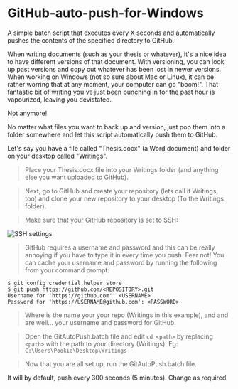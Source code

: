 # GitHub-auto-push-for-Windows
A simple batch script that executes every X seconds and automatically pushes the contents of the specified directory to GitHub.

When writing documents (such as your thesis or whatever), it's a nice idea to have different versions of that document. With versioning, you can look up past versions and copy out whatever has been lost in newer versions. 
When working on Windows (not so sure about Mac or Linux), it can be rather worring that at any moment, your computer can go "boom!". 
That fantastic bit of writing you've just been punching in for the past hour is vapourized, leaving you devistated.

Not anymore!

No matter what files you want to back up and version, just pop them into a folder somewhere and let this script automatically push them to GitHub.

Let's say you have a file called "Thesis.docx" (a Word document) and folder on your desktop called "Writings".

> Place your Thesis.docx file into your Writings folder (and anything else you want uploaded to GitHub).

> Next, go to GitHub and create your repository (lets call it Writings, too) and clone your new repository to your desktop (To the Writings folder).

> Make sure that your GitHub repository is set to SSH:

![SSH settings](http://s32.postimg.org/7z323cklh/ssh_pic.png)

> GitHub requires a username and password and this can be really annoying if you have to type it in every time you push.
> Fear not! You can cache your username and password by running the following from your command prompt:

```
$ git config credential.helper store
$ git push https://github.com/<REPOSITORY>.git
Username for 'https://github.com': <USERNAME>
Password for 'https://USERNAME@github.com': <PASSWORD>
```

> Where <REPOSITORY> is the name your your repo (Writings in this example), and <USERNAME> and <PASSWORD> are well... your username and password for GitHub.

> Open the GitAutoPush.batch file and edit `cd <path>` by replacing `<path>` with the path to your directory (Writings). 
> Eg: `C:\Users\Pookie\Desktop\Writings`

> Now that you are all set up, run the GitAutoPush.batch file. 

It will by default, push every 300 seconds (5 minutes). Change as required.
